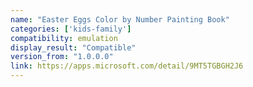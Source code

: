 ```yaml
---
name: "Easter Eggs Color by Number Painting Book"
categories: ['kids-family']
compatibility: emulation
display_result: "Compatible"
version_from: "1.0.0.0"
link: https://apps.microsoft.com/detail/9MT5TGBGH2J6
---
```


